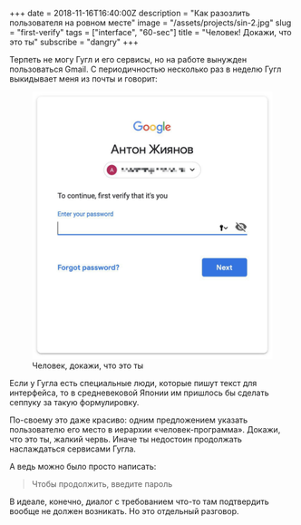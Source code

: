 +++
date = 2018-11-16T16:40:00Z
description = "Как разозлить пользователя на ровном месте"
image = "/assets/projects/sin-2.jpg"
slug = "first-verify"
tags = ["interface", "60-sec"]
title = "Человек! Докажи, что это ты"
subscribe = "dangry"
+++

Терпеть не могу Гугл и его сервисы, но на работе вынужден пользоваться Gmail. С периодичностью несколько раз в неделю Гугл выкидывает меня из почты и говорит:

<div class="row">
<div class="col-xs-12 col-sm-8">
<figure>
  <img alt="Человек, докажи, что это ты" src="verify.jpg">
  <figcaption>Человек, докажи, что это ты</figcaption>
</figure>
</div>
</div>

Если у Гугла есть специальные люди, которые пишут текст для интерфейса, то в средневековой Японии им пришлось бы сделать сеппуку за такую формулировку.

По-своему это даже красиво: одним предложением указать пользователю его место в иерархии «человек-программа». Докажи, что это ты, жалкий червь. Иначе ты недостоин продолжать наслаждаться сервисами Гугла.

А ведь можно было просто написать:

> Чтобы продолжить, введите пароль

В идеале, конечно, диалог с требованием что-то там подтвердить вообще не должен возникать. Но это отдельный разговор.
